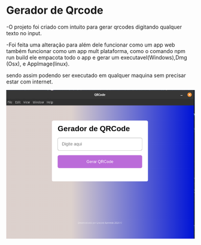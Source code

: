 # Gerador de Qrcode

-O projeto foi criado com intuito para gerar qrcodes
digitando qualquer texto no input.

-Foi feita uma alteração para além dele funcionar como um app
web também funcionar como um app mult plataforma, como o comando npm run build ele empacota todo o app e gerar um executavel(Windows),Dmg (Osx), e AppImage(linux).

sendo assim podendo ser executado em qualquer maquina sem precisar estar com internet.
 
<img src='src/Captura de tela de 2024-09-01 16-05-19.png'>
